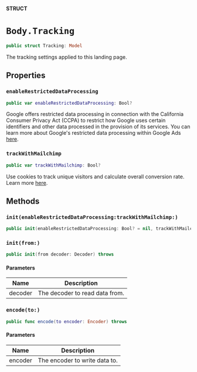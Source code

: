 **STRUCT**

# `Body.Tracking`

```swift
public struct Tracking: Model
```

The tracking settings applied to this landing page.

## Properties
### `enableRestrictedDataProcessing`

```swift
public var enableRestrictedDataProcessing: Bool?
```

Google offers restricted data processing in connection with the California Consumer Privacy Act (CCPA) to restrict how Google uses certain identifiers and other data processed in the provision of its services. You can learn more about Google's restricted data processing within Google Ads [here](https://privacy.google.com/businesses/rdp/).

### `trackWithMailchimp`

```swift
public var trackWithMailchimp: Bool?
```

Use cookies to track unique visitors and calculate overall conversion rate. Learn more [here](https://mailchimp.com/help/use-track-mailchimp/).

## Methods
### `init(enableRestrictedDataProcessing:trackWithMailchimp:)`

```swift
public init(enableRestrictedDataProcessing: Bool? = nil, trackWithMailchimp: Bool? = nil)
```

### `init(from:)`

```swift
public init(from decoder: Decoder) throws
```

#### Parameters

| Name | Description |
| ---- | ----------- |
| decoder | The decoder to read data from. |

### `encode(to:)`

```swift
public func encode(to encoder: Encoder) throws
```

#### Parameters

| Name | Description |
| ---- | ----------- |
| encoder | The encoder to write data to. |
